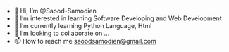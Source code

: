 - 👋 Hi, I’m @Saood-Samodien
- 👀 I’m interested in learning Software Developing and Web Development
- 🌱 I’m currently learning Python Language, Html
- 💞️ I’m looking to collaborate on ...
- 📫 How to reach me saoodsamodien@gmail.com

<!---
Saood-S/Saood-S is a ✨ special ✨ repository because its `README.md` (this file) appears on your GitHub profile.
You can click the Preview link to take a look at your changes.
--->
